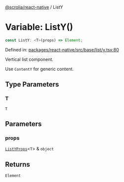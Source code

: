 [@scrolia/react-native](../README.md) / ListY

# Variable: ListY()

```ts
const ListY: <T>(props) => Element;
```

Defined in: [packages/react-native/src/base/list/y.tsx:80](https://github.com/scrolia/react-native/blob/857962ebd68db30fb8868d423777bb744b95b578/packages/react-native/src/base/list/y.tsx#L80)

Vertical list component.

Use `ContentY` for generic content.

## Type Parameters

### T

`T`

## Parameters

### props

[`ListYProps`](../type-aliases/ListYProps.md)\<`T`\> & `object`

## Returns

`Element`
